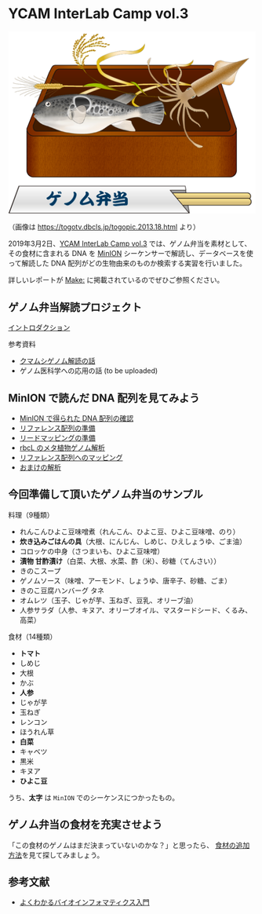 # YCAM InterLab Camp vol.3

![Genome Bento](images/201306_genome_bento.png)

（画像は https://togotv.dbcls.jp/togopic.2013.18.html より）

2019年3月2日、[YCAM InterLab Camp vol.3](https://www.ycam.jp/events/2019/ycam-interlab-camp-vol3/) では、ゲノム弁当を素材として、その食材に含まれる DNA を [MinION](https://nanoporetech.com/products/minion) シーケンサーで解読し、データベースを使って解読した DNA 配列がどの生物由来のものか検索する実習を行いました。

詳しいレポートが [Make:](https://makezine.jp/blog/2019/03/ycaminterlabcamp3_part1.html) に掲載されているのでぜひご参照ください。

## ゲノム弁当解読プロジェクト

[イントロダクション](slides/Introduction.pdf)

参考資料

* [クマムシゲノム解読の話](slides/Kumamushi.pdf)
* ゲノム医科学への応用の話 (to be uploaded)

## MinION で読んだ DNA 配列を見てみよう

* [MinION で得られた DNA 配列の確認](Sequence_data.md)
* [リファレンス配列の準備](Genome_preparation.md)
* [リードマッピングの準備](Installation.md)
* [rbcL のメタ植物ゲノム解析](Metagenome_analysis.md)
* [リファレンス配列へのマッピング](Genome_analysis.md)
* [おまけの解析](Homework.md)

## 今回準備して頂いたゲノム弁当のサンプル

料理（9種類）

* れんこんひよこ豆味噌煮（れんこん、ひよこ豆、ひよこ豆味噌、のり）
* **炊き込みごはんの具**（大根、にんじん、しめじ、ひえしょうゆ、ごま油）
* コロッケの中身（さつまいも、ひよこ豆味噌）
* **漬物 甘酢漬け**（白菜、大根、水菜、酢（米）、砂糖（てんさい））
* きのこスープ
* ゲノムソース（味噌、アーモンド、しょうゆ、唐辛子、砂糖、ごま）
* きのこ豆腐ハンバーグ タネ
* オムレツ（玉子、じゃが芋、玉ねぎ、豆乳、オリーブ油）
* 人参サラダ（人参、キヌア、オリーブオイル、マスタードシード、くるみ、高菜）

食材（14種類）

* **トマト**
* しめじ
* 大根
* かぶ
* **人参**
* じゃが芋
* 玉ねぎ
* レンコン
* ほうれん草
* **白菜**
* キャベツ
* 黒米
* キヌア
* **ひよこ豆**

うち、**太字** は `MinION` でのシーケンスにつかったもの。

## ゲノム弁当の食材を充実させよう

「この食材のゲノムはまだ決まっていないのかな？」と思ったら、
[食材の追加方法](AdditionalGenomeBento.md)を見て探してみましょう。

## 参考文献

* [よくわかるバイオインフォマティクス入門](https://www.amazon.co.jp/dp/4065138213/)
